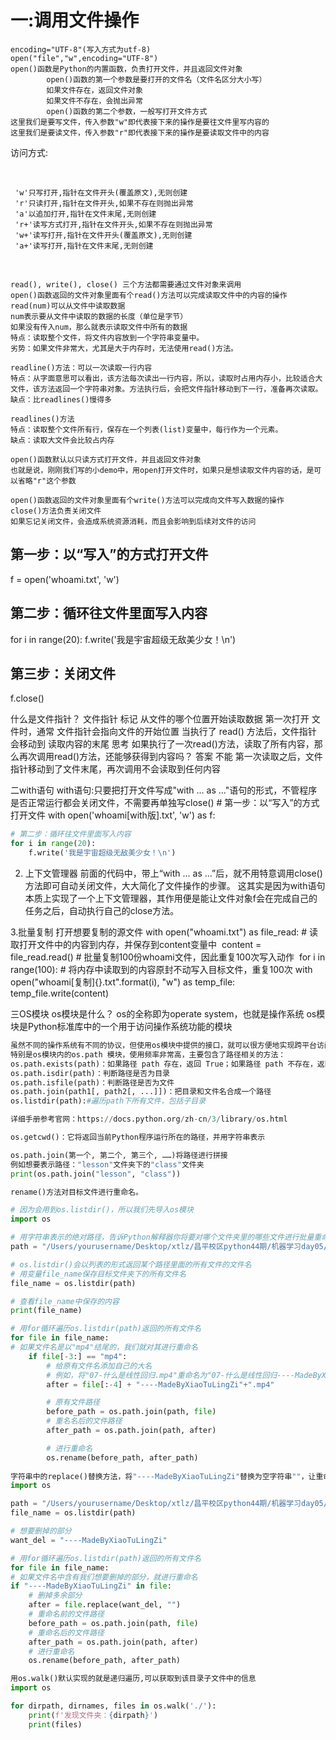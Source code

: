 # 一:调用文件操作

```
encoding="UTF-8"(写入方式为utf-8)
open("file","w",encoding="UTF-8")
open()函数是Python的内置函数，负责打开文件，并且返回文件对象
		open()函数的第一个参数是要打开的文件名（文件名区分大小写）
		如果文件存在，返回文件对象
		如果文件不存在，会抛出异常
		open()函数的第二个参数，一般写打开文件方式
这里我们是要写文件，传入参数"w"即代表接下来的操作是要往文件里写内容的
这里我们是要读文件，传入参数"r"即代表接下来的操作是要读取文件中的内容	
```

访问方式:

​		

```
 'w'只写打开,指针在文件开头(覆盖原文),无则创建
 'r'只读打开,指针在文件开头,如果不存在则抛出异常
 'a'以追加打开,指针在文件末尾,无则创建
 'r+'读写方式打开,指针在文件开头,如果不存在则抛出异常
 'w+'读写打开,指针在文件开头(覆盖原文),无则创建
 'a+'读写打开,指针在文件末尾,无则创建
```

​		  

```
read(), write(), close() 三个方法都需要通过文件对象来调用
open()函数返回的文件对象里面有个read()方法可以完成读取文件中的内容的操作
read(num)可以从文件中读取数据
num表示要从文件中读取的数据的长度（单位是字节）
如果没有传入num，那么就表示读取文件中所有的数据
特点：读取整个文件，将文件内容放到一个字符串变量中。
劣势：如果文件非常大，尤其是大于内存时，无法使用read()方法。

readline()方法：可以一次读取一行内容
特点：从字面意思可以看出，该方法每次读出一行内容，所以，读取时占用内存小，比较适合大文件，该方法返回一个字符串对象。方法执行后，会把文件指针移动到下一行，准备再次读取。
缺点：比readlines()慢得多

readlines()方法
特点：读取整个文件所有行，保存在一个列表(list)变量中，每行作为一个元素。
缺点：读取大文件会比较占内存

open()函数默认以只读方式打开文件，并且返回文件对象
也就是说，刚刚我们写的小demo中，用open打开文件时，如果只是想读取文件内容的话，是可以省略"r"这个参数

open()函数返回的文件对象里面有个write()方法可以完成向文件写入数据的操作
close()方法负责关闭文件
如果忘记关闭文件，会造成系统资源消耗，而且会影响到后续对文件的访问
```



## 第一步：以“写入”的方式打开文件

f = open('whoami.txt', 'w')

## 第二步：循环往文件里面写入内容
for i in range(20):
    f.write('我是宇宙超级无敌美少女！\n')

## 第三步：关闭文件
f.close()


什么是文件指针？
文件指针 标记 从文件的哪个位置开始读取数据
第一次打开 文件时，通常 文件指针会指向文件的开始位置
当执行了 read() 方法后，文件指针 会移动到 读取内容的末尾
思考
如果执行了一次read()方法，读取了所有内容，那么再次调用read()方法，还能够获得到内容吗？
答案
不能
第一次读取之后，文件指针移动到了文件末尾，再次调用不会读取到任何内容

二with语句
	with语句:只要把打开文件写成"with … as …"语句的形式，不管程序是否正常运行都会关闭文件，不需要再单独写close()
	# 第一步：以“写入”的方式打开文件
	with open('whoami[with版].txt', 'w') as f:
		

```python
# 第二步：循环往文件里面写入内容
for i in range(20):
    f.write('我是宇宙超级无敌美少女！\n')
```

2. 上下文管理器
前面的代码中，带上“with … as …”后，就不用特意调用close()方法即可自动关闭文件，大大简化了文件操作的步骤。
这其实是因为with语句本质上实现了一个上下文管理器，其作用便是能让文件对象f会在完成自己的任务之后，自动执行自己的close方法。


3.批量复制
打开想要复制的源文件
with open("whoami.txt") as file_read:
    # 读取打开文件中的内容到内存，并保存到content变量中
​    content = file_read.read()
    # 批量复制100份whoami文件，因此重复100次写入动作
​    for i in range(100):
        # 将内存中读取到的内容原封不动写入目标文件，重复100次
​        with open("whoami[复制]{}.txt".format(i), "w") as temp_file:
​            temp_file.write(content)

三OS模块
	os模块是什么？
	os的全称即为operate system，也就是操作系统
	os模块是Python标准库中的一个用于访问操作系统功能的模块
	
```python
虽然不同的操作系统有不同的协议，但使用os模块中提供的接口，就可以很方便地实现跨平台访问
特别是os模块内的os.path 模块，使用频率非常高，主要包含了路径相关的方法：
os.path.exists(path)：如果路径 path 存在，返回 True；如果路径 path 不存在，返回 False。
os.path.isdir(path)：判断路径是否为目录
os.path.isfile(path)：判断路径是否为文件
os.path.join(path1[, path2[, ...]])：把目录和文件名合成一个路径
os.listdir(path):#遍历path下所有文件，包括子目录

详细手册参考官网：https://docs.python.org/zh-cn/3/library/os.html

os.getcwd()：它将返回当前Python程序运行所在的路径，并用字符串表示

os.path.join(第一个, 第二个, 第三个, ……)将路径进行拼接
例如想要表示路径："lesson"文件夹下的"class"文件夹
print(os.path.join("lesson", "class"))

rename()方法对目标文件进行重命名。

# 因为会用到os.listdir()，所以我们先导入os模块
import os

# 用字符串表示的绝对路径，告诉Python解释器你将要对哪个文件夹里的哪些文件进行批量重命名
path = "/Users/yourusername/Desktop/xtlz/昌平校区python44期/机器学习day05/01-视频/"

# os.listdir()会以列表的形式返回某个路径里面的所有文件的文件名
# 用变量file_name保存目标文件夹下的所有文件名
file_name = os.listdir(path)

# 查看file_name中保存的内容
print(file_name)

# 用for循环遍历os.listdir(path)返回的所有文件名
for file in file_name:
# 如果文件名是以"mp4"结尾的，我们就对其进行重命名
	if file[-3:] == "mp4":
		# 给原有文件名添加自己的大名
		# 例如，将"07-什么是线性回归.mp4"重命名为"07-什么是线性回归----MadeByXiaoTuLingZi.mp4"
		after = file[:-4] + "----MadeByXiaoTuLingZi"+".mp4"

		# 原有文件路径
		before_path = os.path.join(path, file)
		# 重名名后的文件路径
		after_path = os.path.join(path, after)

		# 进行重命名
		os.rename(before_path, after_path)
			
字符串中的replace()替换方法，将"----MadeByXiaoTuLingZi"替换为空字符串""，让重命名更简单，代码如下：
import os

path = "/Users/yourusername/Desktop/xtlz/昌平校区python44期/机器学习day05/01-视频/"
file_name = os.listdir(path)

# 想要删掉的部分
want_del = "----MadeByXiaoTuLingZi"

# 用for循环遍历os.listdir(path)返回的所有文件名
for file in file_name:
# 如果文件名中含有我们想要删掉的部分，就进行重命名
if "----MadeByXiaoTuLingZi" in file:
    # 删掉多余部分
    after = file.replace(want_del, "")
    # 重命名前的文件路径
    before_path = os.path.join(path, file)
    # 重命名后的文件路径
    after_path = os.path.join(path, after)
    # 进行重命名
    os.rename(before_path, after_path)

用os.walk()默认实现的就是递归遍历,可以获取到该目录子文件中的信息
import os

for dirpath, dirnames, files in os.walk('./'):
	print(f'发现文件夹：{dirpath}')
	print(files)
```